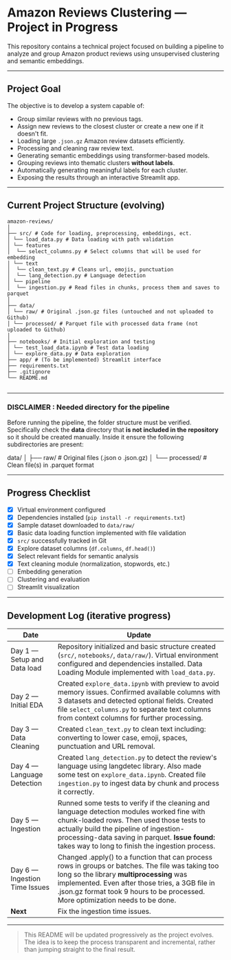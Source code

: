# Amazon Reviews Clustering — Project in Progress

This repository contains a technical project focused on building a pipeline to analyze and group Amazon product reviews using unsupervised clustering and semantic embeddings.

---

## Project Goal

The objective is to develop a system capable of:

- Group similar reviews with no previous tags.
- Assign new reviews to the closest cluster or create a new one if it doesn't fit.
- Loading large `.json.gz` Amazon review datasets efficiently.
- Processing and cleaning raw review text.
- Generating semantic embeddings using transformer-based models.
- Grouping reviews into thematic clusters **without labels**.
- Automatically generating meaningful labels for each cluster.
- Exposing the results through an interactive Streamlit app.
  

---

## Current Project Structure (evolving)

```
amazon-reviews/
│
├── src/ # Code for loading, preprocessing, embeddings, ect.
│ └── load_data.py # Data loading with path validation
│ └── features
│  └── select_columns.py # Select columns that will be used for embedding
│ └── text
│  └── clean_text.py # Cleans url, emojis, punctuation
│  └── lang_detection.py # Language detection
│ └── pipeline
│  └── ingestion.py # Read files in chunks, process them and saves to parquet 
│
├── data/
│ └── raw/ # Original .json.gz files (untouched and not uploaded to Github)
│ └── processed/ # Parquet file with processed data frame (not uploaded to Github)
│
├── notebooks/ # Initial exploration and testing
│ └── test_load_data.ipynb # Test data loading
│ └── explore_data.py # Data exploration
├── app/ # (To be implemented) Streamlit interface
├── requirements.txt
├── .gitignore
└── README.md


```
---
### DISCLAIMER : Needed directory for the pipeline

Before running the pipeline, the folder structure must be verified. Specifically check the  **data** directory that **is not included in the repository** so it should be created manually. Inside it ensure the following subdirectories are present:

data/
│ ├── raw/ # Original files (.json o .json.gz)
│ └── processed/ # Clean file(s) in .parquet format

---

## Progress Checklist

- [x] Virtual environment configured
- [x] Dependencies installed (`pip install -r requirements.txt`)
- [x] Sample dataset downloaded to `data/raw/`
- [x] Basic data loading function implemented with file validation
- [x] `src/` successfully tracked in Git
- [x] Explore dataset columns (`df.columns`, `df.head()`)
- [x] Select relevant fields for semantic analysis
- [x] Text cleaning module (normalization, stopwords, etc.)
- [ ] Embedding generation
- [ ] Clustering and evaluation
- [ ] Streamlit visualization

---

## Development Log (iterative progress)

| Date        | Update                                                                                       |
|-------------|----------------------------------------------------------------------------------------------|
| Day 1 — Setup and Data load | Repository initialized and basic structure created (`src/`, `notebooks/`, `data/raw/`). Virtual environment configured and dependencies installed. Data Loading Module implemented with `load_data.py`. |
| Day 2 — Initial EDA | Created `explore_data.ipynb` with preview to avoid memory issues. Confirmed available columns with 3 datasets and detected optional fields. Created file `select_columns.py` to separate text columns from context columns for further processing. |
| Day 3 — Data Cleaning | Created `clean_text.py` to clean text including: converting to lower case, emoji, spaces, punctuation and URL removal. |
| Day 4 — Language Detection | Created `lang_detection.py` to detect the review's language using langdetec library. Also made some test on `explore_data.ipynb`. Created file `ingestion.py` to ingest data by chunk and process it correctly. |
| Day 5 — Ingestion | Runned some tests to verify if the cleaning and language detection modules worked fine with chunk-loaded rows. Then used those tests to actually build the pipeline of ingestion-processing-data saving in parquet. **Issue found:** takes way to long to finish the ingestion process. |
| Day 6 — Ingestion Time Issues | Changed .apply() to a function that can process rows in groups or batches. The file was taking too long so the library  **multiprocessing** was implemented. Even after those tries, a 3GB file in .json.gz format took 9 hours to be processed. More optimization needs to be done. |
| **Next** | Fix the ingestion time issues. |


---
> This README will be updated progressively as the project evolves. The idea is to keep the process transparent and incremental, rather than jumping straight to the final result.
